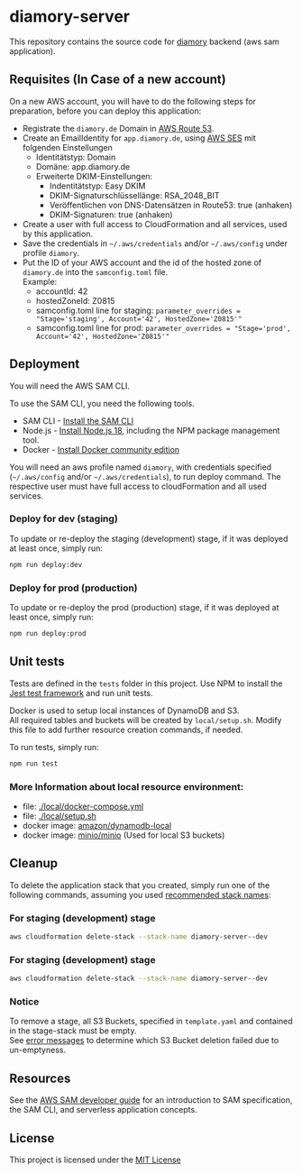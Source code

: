 # diamory-server

This repository contains the source code for [diamory](https://diamory.de/) backend (aws sam application).

## Requisites (In Case of a new account)
On a new AWS account, you will have to do the following steps for preparation, before you can deploy this application:
* Registrate the `diamory.de` Domain in [AWS Route 53](https://us-east-1.console.aws.amazon.com/route53/v2/home).
* Create an EmailIdentity for `app.diamory.de`, using [AWS SES](https://eu-central-1.console.aws.amazon.com/ses/home) mit folgenden Einstellungen
  * Identitätstyp: Domain
  * Domäne: app.diamory.de
  * Erweiterte DKIM-Einstellungen:
    * Indentitätstyp: Easy DKIM
    * DKIM-Signaturschlüssellänge: RSA_2048_BIT
    * Veröffentlichen von DNS-Datensätzen in Route53: true (anhaken)
    * DKIM-Signaturen: true (anhaken)
* Create a user with full access to CloudFormation and all services, used by this application.
* Save the credentials in `~/.aws/credentials` and/or `~/.aws/config` under profile `diamory`.
* Put the ID of your AWS account and the id of the hosted zone of `diamory.de` into the `samconfig.toml` file. \
  Example:
  * accountId: 42
  * hostedZoneId: Z0815
  * samconfig.toml line for staging: `parameter_overrides = "Stage='staging', Account='42', HostedZone='Z0815'"`
  * samconfig.toml line for prod:    `parameter_overrides = "Stage='prod', Account='42', HostedZone='Z0815'"`

## Deployment

You will need the AWS SAM CLI.

To use the SAM CLI, you need the following tools.

* SAM CLI - [Install the SAM CLI](https://docs.aws.amazon.com/serverless-application-model/latest/developerguide/serverless-sam-cli-install.html)
* Node.js - [Install Node.js 18](https://nodejs.org/en/), including the NPM package management tool.
* Docker - [Install Docker community edition](https://hub.docker.com/search/?type=edition&offering=community)

You will need an aws profile named `diamory`, with credentials specified (`~/.aws/config` and/or `~/.aws/credentials`), to run deploy command. The respective user must have full access to cloudFormation and all used services.

### Deploy for dev (staging)
To update or re-deploy the staging (development) stage, if it was deployed at least once, simply run:

```bash
npm run deploy:dev
```

### Deploy for prod (production)
To update or re-deploy the prod (production) stage, if it was deployed at least once, simply run:

```bash
npm run deploy:prod
```

## Unit tests

Tests are defined in the `tests` folder in this project. Use NPM to install the [Jest test framework](https://jestjs.io/) and run unit tests.

Docker is used to setup local instances of DynamoDB and S3. \
All required tables and buckets will be created by `local/setup.sh`. Modify this file to add further resource creation commands, if needed.

To run tests, simply run:

```bash
npm run test
```

### More Information about local resource environment:
* file: [./local/docker-compose.yml](local/docker-compose.yml)
* file: [./local/setup.sh](local/setup.sh)
* docker image: [amazon/dynamodb-local](https://hub.docker.com/r/amazon/dynamodb-local)
* docker image: [minio/minio](https://hub.docker.com/r/minio/minio) (Used for local S3 buckets)

## Cleanup

To delete the application stack that you created, simply run one of the following commands,
assuming you used [recommended stack names](#first-deploy):

### For staging (development) stage
```bash
aws cloudformation delete-stack --stack-name diamory-server--dev
```

### For staging (development) stage
```bash
aws cloudformation delete-stack --stack-name diamory-server--dev
```

### Notice
To remove a stage, all S3 Buckets, specified in `template.yaml` and contained in the stage-stack must be empty. \
See [error messages](https://eu-central-1.console.aws.amazon.com/cloudformation/home) to determine which S3 Bucket deletion failed due to un-emptyness.

## Resources
See the [AWS SAM developer guide](https://docs.aws.amazon.com/serverless-application-model/latest/developerguide/what-is-sam.html) for an introduction to SAM specification, the SAM CLI, and serverless application concepts.

## License
This project is licensed under the [MIT License](LICENSE.txt)
